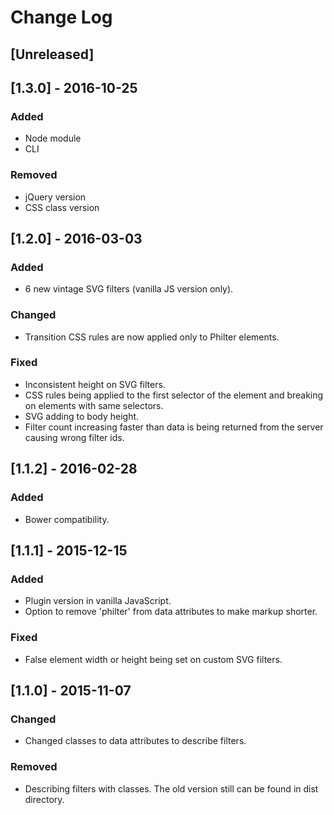 # Change Log

## [Unreleased]
## [1.3.0] - 2016-10-25
### Added
- Node module
- CLI

### Removed
- jQuery version
- CSS class version

## [1.2.0] - 2016-03-03
### Added
- 6 new vintage SVG filters (vanilla JS version only).

### Changed
- Transition CSS rules are now applied only to Philter elements.

### Fixed
- Inconsistent height on SVG filters.
- CSS rules being applied to the first selector of the element and breaking on elements with same selectors.
- SVG adding to body height.
- Filter count increasing faster than data is being returned from the server causing wrong filter ids.

## [1.1.2] - 2016-02-28
### Added
- Bower compatibility.

## [1.1.1] - 2015-12-15
### Added
- Plugin version in vanilla JavaScript.
- Option to remove 'philter' from data attributes to make markup shorter.

### Fixed
- False element width or height being set on custom SVG filters.

## [1.1.0] - 2015-11-07
### Changed
- Changed classes to data attributes to describe filters.

### Removed
- Describing filters with classes. The old version still can be found in dist directory.
